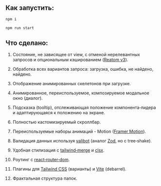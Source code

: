 ## Как запустить:

```bash
npm i

npm run start
```

## Что сделано:

1. Состояние, не зависящее от view, с отменой нерелевантных запросов и опциональным кэшированием ([Reatom v3](https://v3.reatom.dev/)).

2. Обработка всех вариантов запроса: загрузка, ошибка, не найдено, найдено.

3. Отображение анимированных скелетонов при загрузке.

4. Анимированное, переиспользуемое, композируемое модальное окно (диалог).

5. Подсказка (tooltip), отслеживающая положение компонента‑лидера и адаптирующаяся к положению на экране.

6. Полностью кастомизируемый скроллбар.

7. Переиспользуемые наборы анимаций - Motion ([Framer Motion](https://motion.dev/)).

8. Валидация данных используя [valibot](https://github.com/fabian-hiller/valibot) (аналог [Zod](https://github.com/colinhacks/zod), но с tree‑shake).

9. Удобная стилизация с [tailwind‑merge](https://github.com/dcastil/tailwind-merge) и [clsx](https://github.com/lukeed/clsx).

10. Роутинг с [react‑router‑dom](https://reactrouter.com/).

11. Плагины для [Tailwind CSS](https://tailwindcss.com) (варианты) и [Vite](https://vitejs.dev/) (debarrel).

12. Фрактальная структура папок.
